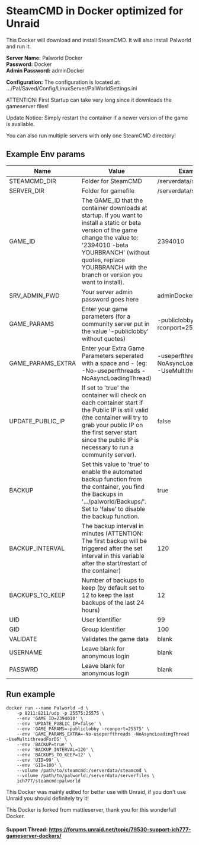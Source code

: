 # SteamCMD in Docker optimized for Unraid
This Docker will download and install SteamCMD. It will also install Palworld and run it.

**Server Name:** Palworld Docker  
**Password:** Docker  
**Admin Password:** adminDocker  

**Configuration:** The configuration is located at: .../Pal/Saved/Config/LinuxServer/PalWorldSettings.ini  

ATTENTION: First Startup can take very long since it downloads the gameserver files!

Update Notice: Simply restart the container if a newer version of the game is available.

You can also run multiple servers with only one SteamCMD directory!

## Example Env params
| Name | Value | Example |
| --- | --- | --- |
| STEAMCMD_DIR | Folder for SteamCMD | /serverdata/steamcmd |
| SERVER_DIR | Folder for gamefile | /serverdata/serverfiles |
| GAME_ID | The GAME_ID that the container downloads at startup. If you want to install a static or beta version of the game change the value to: '2394010 -beta YOURBRANCH' (without quotes, replace YOURBRANCH with the branch or version you want to install). | 2394010 |
| SRV_ADMIN_PWD | Your server admin password goes here | adminDocker |
| GAME_PARAMS | Enter your game parameters (for a community server put in the value '-publiclobby' without quotes) | -publiclobby -rconport=25575 |
| GAME_PARAMS_EXTRA | Enter your Extra Game Parameters seperated with a space and - (eg: -No-useperfthreads -NoAsyncLoadingThread) | -useperfthreads -NoAsyncLoadingThread -UseMultithreadForDS |
| UPDATE_PUBLIC_IP | If set to 'true' the container will check on each container start if the Public IP is still valid (the container will try to grab your public IP on the first server start since the public IP is necessary to run a community server). | false |
| BACKUP | Set this value to 'true' to enable the automated backup function from the container, you find the Backups in '.../palworld/Backups/'. Set to 'false' to disable the backup function. | true |
| BACKUP_INTERVAL | The backup interval in minutes (ATTENTION: The first backup will be triggered after the set interval in this variable after the start/restart of the container) | 120 |
| BACKUPS_TO_KEEP | Number of backups to keep (by default set to 12 to keep the last backups of the last 24 hours) | 12 |
| UID | User Identifier | 99 |
| GID | Group Identifier | 100 |
| VALIDATE | Validates the game data | blank |
| USERNAME | Leave blank for anonymous login | blank |
| PASSWRD | Leave blank for anonymous login | blank |

## Run example
```
docker run --name Palworld -d \
	-p 8211:8211/udp -p 25575:25575 \
	--env 'GAME_ID=2394010' \
	--env 'UPDATE_PUBLIC_IP=false' \
	--env 'GAME_PARAMS=-publiclobby -rconport=25575' \
	--env 'GAME_PARAMS_EXTRA=-No-useperfthreads -NoAsyncLoadingThread -UseMultithreadForDS' \
	--env 'BACKUP=true' \
	--env 'BACKUP_INTERVAL=120' \
	--env 'BACKUPS_TO_KEEP=12' \
	--env 'UID=99' \
	--env 'GID=100' \
	--volume /path/to/steamcmd:/serverdata/steamcmd \
	--volume /path/to/palworld:/serverdata/serverfiles \
	ich777/steamcmd:palworld
```

This Docker was mainly edited for better use with Unraid, if you don't use Unraid you should definitely try it!

This Docker is forked from mattieserver, thank you for this wonderfull Docker.

#### Support Thread: https://forums.unraid.net/topic/79530-support-ich777-gameserver-dockers/